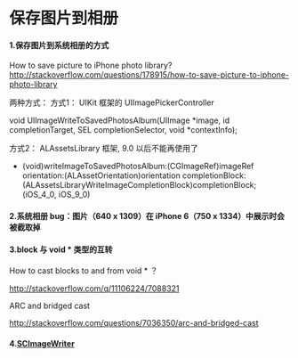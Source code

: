 # 保存图片到相册


#### 1.保存图片到系统相册的方式
How to save picture to iPhone photo library?
http://stackoverflow.com/questions/178915/how-to-save-picture-to-iphone-photo-library

两种方式：
方式1：
UIKit 框架的 UIImagePickerController

void UIImageWriteToSavedPhotosAlbum(UIImage *image, id completionTarget, SEL completionSelector, void *contextInfo);

方式2：
ALAssetsLibrary 框架, 9.0 以后不能再使用了

- (void)writeImageToSavedPhotosAlbum:(CGImageRef)imageRef orientation:(ALAssetOrientation)orientation completionBlock:(ALAssetsLibraryWriteImageCompletionBlock)completionBlock; (iOS_4_0, iOS_9_0)

#### 2.系统相册 bug：图片（640 x 1309）在 iPhone 6（750 x 1334）中展示时会被截取掉

#### 3.block 与 void * 类型的互转
How to cast blocks to and from void * ？

http://stackoverflow.com/q/11106224/7088321

ARC and bridged cast

http://stackoverflow.com/questions/7036350/arc-and-bridged-cast

#### 4.[SCImageWriter](https://github.com/ShannonChenCHN/SCKit/blob/master/SCKit/Utility/Classes/SCImageWriter.m)